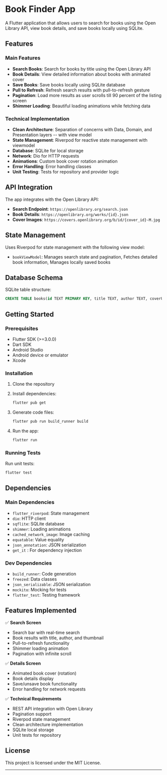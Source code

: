 # Book Finder App

A Flutter application that allows users to search for books using the Open Library API, view book details, and save books locally using SQLite.

## Features

### Main Features
- **Search Books**: Search for books by title using the Open Library API
- **Book Details**: View detailed information about books with animated cover
- **Save Books**: Save books locally using SQLite database
- **Pull to Refresh**: Refresh search results with pull-to-refresh gesture
- **Pagination**: Load more results as user scrolls till 90 percent of the listing screen
- **Shimmer Loading**: Beautiful loading animations while fetching data

### Technical Implementation
- **Clean Architecture**: Separation of concerns with Data, Domain, and Presentation layers -- with view model
- **State Management**: Riverpod for reactive state management with viewmodel
- **Database**: SQLite for local storage
- **Network**: Dio for HTTP requests
- **Animations**: Custom book cover rotation animation
- **Error Handling**: Error handling classes 
- **Unit Testing**: Tests for repository and provider logic


## API Integration

The app integrates with the Open Library API:
- **Search Endpoint**: `https://openlibrary.org/search.json`
- **Book Details**: `https://openlibrary.org/works/{id}.json`
- **Cover Images**: `https://covers.openlibrary.org/b/id/{cover_id}-M.jpg`

## State Management

Uses Riverpod for state management with the following view model:
- `bookViewModel`: Manages search state and pagination, Fetches detailed book information, Manages locally saved books

## Database Schema

SQLite table structure:
```sql
CREATE TABLE books(id TEXT PRIMARY KEY, title TEXT, author TEXT, coverUrl TEXT, description TEXT)
```

## Getting Started

### Prerequisites
- Flutter SDK (>=3.0.0)
- Dart SDK
- Android Studio
- Android device or emulator
- Xcode 

### Installation

1. Clone the repository
2. Install dependencies:
   ```bash
   flutter pub get
   ```

3. Generate code files:
   ```bash
   flutter pub run build_runner build
   ```

4. Run the app:
   ```bash
   flutter run
   ```

### Running Tests

Run unit tests:
```bash
flutter test
```

## Dependencies

### Main Dependencies
- `flutter_riverpod`: State management
- `dio`: HTTP client
- `sqflite`: SQLite database
- `shimmer`: Loading animations
- `cached_network_image`: Image caching
- `equatable`: Value equality
- `json_annotation`: JSON serialization
- `get_it` : For dependency injection

### Dev Dependencies
- `build_runner`: Code generation
- `freezed`: Data classes
- `json_serializable`: JSON serialization
- `mockito`: Mocking for tests
- `flutter_test`: Testing framework

## Features Implemented

✅ **Search Screen**
- Search bar with real-time search
- Book results with title, author, and thumbnail
- Pull-to-refresh functionality
- Shimmer loading animation
- Pagination with infinite scroll

✅ **Details Screen**
- Animated book cover (rotation)
- Book details display
- Save/unsave book functionality
- Error handling for network requests

✅ **Technical Requirements**
- REST API integration with Open Library
- Pagination support
- Riverpod state management
- Clean architecture implementation
- SQLite local storage
- Unit tests for repository 


## License

This project is licensed under the MIT License.

---
